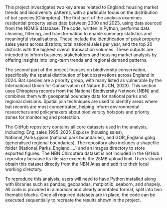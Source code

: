 This project investigates two key areas related to England: housing market trends and biodiversity patterns, with a particular focus on the distribution of bat species (Chiroptera). The first part of the analysis examines residential property sales data between 2000 and 2023, using data sourced from the NOMIS database. The code, written in Python, performs data cleaning, filtering, and transformation to enable summary statistics and meaningful visualisations. These include the identification of peak property sales years across districts, total national sales per year, and the top 20 districts with the highest overall transaction volumes. These outputs are intended to inform business stakeholders and housing market analysts by offering insights into long-term trends and regional demand patterns.

The second part of the project focuses on biodiversity conservation, specifically the spatial distribution of bat observations across England in 2024. Bat species are a priority group, with many listed as vulnerable by the International Union for Conservation of Nature (IUCN, 2023). This section uses Chiroptera records from the National Biodiversity Network (NBN) and combines them with geospatial boundary data for national parks and regional divisions. Spatial join techniques are used to identify areas where bat records are most concentrated, helping inform environmental researchers and policymakers about biodiversity hotspots and priority zones for monitoring and protection.

The GitHub repository contains all core datasets used in the analysis, including: Eng_sales_1995_2025_Exp.csv (housing sales), National_Parks.gjson (national park boundaries), and GOR_England.gpkg (generalised regional boundaries). The repository also includes a shapefile folder (National_Parks_England_...) and an Images directory to store exported figures. The NBN Chiroptera dataset is not included in the GitHub repository because its file size exceeds the 25MB upload limit. Users should obtain this dataset directly from the NBN Atlas and add it to their local working directory.

To reproduce this analysis, users will need to have Python installed along with libraries such as pandas, geopandas, matplotlib, seaborn, and shapely. All code is provided in a modular and clearly annotated format, split into two thematic blocks. Once all required datasets are in place, the code can be executed sequentially to recreate the results shown in the project.
